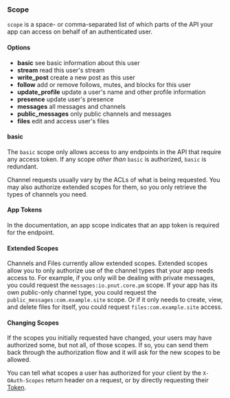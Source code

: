 ### Scope
    
`scope` is a space- or comma-separated list of which parts of the API your app can access on behalf of an authenticated user.

#### Options

* **basic** see basic information about this user
* **stream** read this user's stream
* **write_post** create a new post as this user
* **follow** add or remove follows, mutes, and blocks for this user
* **update_profile** update a user's name and other profile information
* **presence** update user's presence
* **messages** all messages and channels
* **public_messages** only public channels and messages
* **files** edit and access user's files


#### basic

The `basic` scope only allows access to any endpoints in the API that require <span class="endpoint-meta" style="float:none"><i class="fa fa-lock" aria-hidden="true"></i> any</span> access token. If any scope *other than* `basic` is authorized, `basic` is redundant.

Channel requests usually vary by the ACLs of what is being requested. You may also authorize extended scopes for them, so you only retrieve the types of channels you need.


#### App Tokens

In the documentation, an <span class="endpoint-meta" style="float:none"><i class="fa fa-lock" aria-hidden="true"></i> app</span> scope indicates that an app token is required for the endpoint.


#### Extended Scopes

Channels and Files currently allow extended scopes. Extended scopes allow you to only authorize use of the channel types that your app needs access to. For example, if you only will be dealing with private messages, you could request the `messages:io.pnut.core.pm` scope. If your app has its own public-only channel type, you could request the `public_messages:com.example.site` scope. Or if it only needs to create, view, and delete files for itself, you could request `files:com.example.site` access.


#### Changing Scopes

If the scopes you initially requested have changed, your users may have authorized some, but not all, of those scopes. If so, you can send them back through the authorization flow and it will ask for the new scopes to be allowed.

You can tell what scopes a user has authorized for your client by the `X-OAuth-Scopes` return header on a request, or by directly requesting their [Token](../resources/token#get-token).